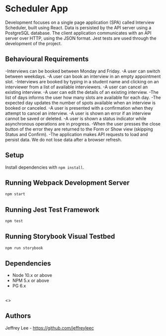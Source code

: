 # Scheduler App
Development focuses on a single page application (SPA) called Interview Scheduler, built using React.
Data is persisted by the API server using a PostgreSQL database.
The client application communicates with an API server over HTTP, using the JSON format.
Jest tests are used through the development of the project.

## Behavioural Requirements

-Interviews can be booked between Monday and Friday.
-A user can switch between weekdays.
-A user can book an interview in an empty appointment slot.
-Interviews are booked by typing in a student name and clicking on an interviewer from a list of      available interviewers.
-A user can cancel an existing interview.
-A user can edit the details of an existing interview.
-The list of days informs the user how many slots are available for each day.
-The expected day updates the number of spots available when an interview is booked or canceled.
-A user is presented with a confirmation when they attempt to cancel an interview.
-A user is shown an error if an interview cannot be saved or deleted.
-A user is shown a status indicator while asynchronous operations are in progress.
-When the user presses the close button of the error they are returned to the Form or Show view (skipping Status and Confirm).
-The application makes API requests to load and persist data. We do not lose data after a browser refresh.

## Setup

Install dependencies with `npm install`.

## Running Webpack Development Server

```sh
npm start
```

## Running Jest Test Framework

```sh
npm test
```

## Running Storybook Visual Testbed

```sh
npm run storybook
```

## Dependencies

- Node 10.x or above
- NPM 5.x or above
- PG 6.x

## 
<>

## Authors

Jeffrey Lee - https://github.com/jeffreyleec





